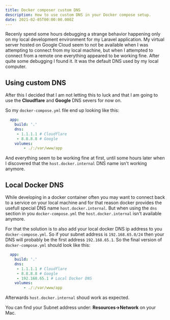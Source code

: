 ```yaml
---
title: Docker composer custom DNS 
description: How to use custom DNS in your Docker compose setup.
date: 2021-02-05T00:00:00.000Z
---
```


Recenly spend some hours debugging a strange behavior happening only on my local development environment for my Laravel application.
My virtual server hosted on Google Cloud seem to not be available when I was attempting to connect from my local machine, but when I attempted to connect from a remote one
everything appeared to be working fine. After quite some debugging I found it. It was the default DNS used by my local computer.

## Using custom DNS

After this I decided that I am not letting this to luck and that I am going to use the **Cloudflare** and **Google** DNS severs for now on.

So my `docker-compose.yml` file end up looking like this:

```yaml
  app:
    build: '.'
    dns:
     - 1.1.1.1 # Cloudflare
     - 8.8.8.8 # Google
    volumes:
        - ./:/var/www/app
```

And everything seem to be working fine at first, until some hours later when I discovered that the `host.docker.internal` DNS name isn't
working anymore.

## Local Docker DNS

While developing in a docker container often you may want to connect back to a service on your local machine
and for that reason docker provides the usefull special DNS name `host.docker.internal`. But when
using the `dns` section in you `docker-compose.yml` the `host.docker.internal` isn't available anymore.

For that the solution is to also add your local docker DNS ip address to you `docker-compose.yml`. So if
your subnet address is `192.168.65.0/24` then your DNS will probably be the first address `192.168.65.1`. So the final version of `docker-compose.yml` should look like this:

```yaml
  app:
    build: '.'
    dns:
     - 1.1.1.1 # Cloudflare
     - 8.8.8.8 # Google
     - 192.168.65.1 # Local Docker DNS
    volumes:
        - ./:/var/www/app
```

Afterwards `host.docker.internal` shoud work as expected.

You can find your Subnet address under: **Resources->Network** on your Mac.